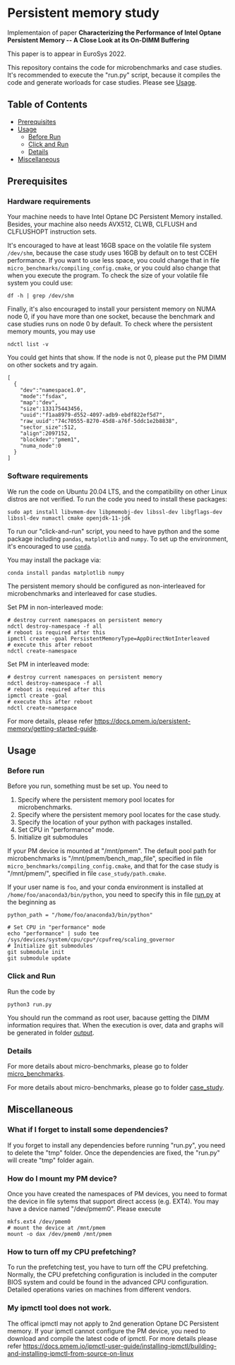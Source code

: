 # Persistent memory study

Implementaion of paper **Characterizing the Performance of Intel Optane Persistent Memory -- A Close Look at its On-DIMM Buffering**

This paper is to appear in EuroSys 2022.

This repository contains the code for microbenchmarks and case studies. It's recommended to execute the "run.py" script, because it
compiles the code and generate worloads for case studies. Please see [Usage](#usage).
## Table of Contents

<!-- - [Background](#background) -->
- [Prerequisites](#prerequisites)
- [Usage](#usage)
	- [Before Run](#before-run)
	- [Click and Run](#click-and-run)
  - [Details](#details)
- [Miscellaneous](#Miscellaneous)
<!-- ## Background -->

## Prerequisites

### Hardware requirements
Your machine needs to have Intel Optane DC Persistent Memory installed.
Besides, your machine also needs AVX512, CLWB, CLFLUSH and CLFLUSHOPT instruction sets.

It's encouraged to have at least 16GB space on the volatile file system `/dev/shm`, 
because the case study uses 16GB by default on to test CCEH performance. 
If you want to use less space, you could change that in file `micro_benchmarks/compiling_config.cmake`, or
you could also change that when you execute the program.
To check the size of your volatile file system you could use:
```
df -h | grep /dev/shm
```

Finally, it's also encouraged to install your persistent memory on NUMA node 0, if you have more than one socket, 
because the benchmark and case studies runs on node 0 by default.
To check where the persistent memory mounts, you may use
```
ndctl list -v
```
You could get hints that show. If the node is not 0, please put the PM DIMM on other sockets and try again.
```
[
  {
    "dev":"namespace1.0",
    "mode":"fsdax",
    "map":"dev",
    "size":133175443456,
    "uuid":"f1aa8979-d552-4097-adb9-ebdf822ef5d7",
    "raw_uuid":"74c70555-8270-45d8-a76f-5ddc1e2b8838",
    "sector_size":512,
    "align":2097152,
    "blockdev":"pmem1",
    "numa_node":0
  }
]
```

### Software requirements

We run the code on Ubuntu 20.04 LTS, and the compatibility on other Linux distros are not verified. 
To run the code you need to install these packages:

```
sudo apt install libvmem-dev libpmemobj-dev libssl-dev libgflags-dev libssl-dev numactl cmake openjdk-11-jdk
```
To run our "click-and-run" script, you need to have python and the some package including `pandas`, `matplotlib` and `numpy`.
To set up the environment, it's encouraged to use [`conda`](https://docs.anaconda.com/anaconda/install/linux/#installing-on-linux).

You may install the package via:
```
conda install pandas matplotlib numpy
```

The persistent memory should be configured as non-interleaved for microbenchmarks and interleaved for case studies.

Set PM in non-interleaved mode:
```
# destroy current namespaces on persistent memory
ndctl destroy-namespace -f all
# reboot is required after this
ipmctl create -goal PersistentMemoryType=AppDirectNotInterleaved
# execute this after reboot
ndctl create-namespace
```
Set PM in interleaved mode:
```
# destroy current namespaces on persistent memory
ndctl destroy-namespace -f all
# reboot is required after this
ipmctl create -goal
# execute this after reboot
ndctl create-namespace
```
For more details, please refer https://docs.pmem.io/persistent-memory/getting-started-guide.

## Usage
### Before run
Before you run, something must be set up. You need to
1. Specify where the persistent memory pool locates for microbenchmarks.
2. Specify where the persistent memory pool locates for the case study.
3. Specify the location of your python with packages installed.
4. Set CPU in "performance" mode.
5. Initialize git submodules

If your PM device is mounted at "/mnt/pmem".
The default pool path for microbenchmarks is "/mnt/pmem/bench_map_file", specified in file 
`micro_benchmarks/compiling_config.cmake`, and that for the case study is "/mnt/pmem/", specified in
file `case_study/path.cmake`.

If your user name is `foo`, and your conda environment is installed at `/home/foo/anaconda3/bin/python`,
you need to specify this in file [run.py](run.py) at the beginning as
```
python_path = "/home/foo/anaconda3/bin/python"
```

```
# Set CPU in "performance" mode
echo "performance" | sudo tee /sys/devices/system/cpu/cpu*/cpufreq/scaling_governor
# Initialize git submodules
git submodule init
git submodule update
```

### Click and Run
Run the code by
```
python3 run.py
```
You should run the command as root user, bacause getting the DIMM information requires that.
When the execution is over, data and graphs will be generated in folder [output](output).
### Details
For more details about micro-benchmarks, please go to folder [micro_benchmarks](micro_benchmarks).

For more details about micro-benchmarks, please go to folder [case_study](case_study).

## Miscellaneous
### What if I forget to install some dependencies?
 If you forget to install any dependencies before running "run.py", you need to delete the "tmp" folder. Once the dependencies are fixed, the "run.py" will create "tmp" folder again.
### How do I mount my PM device?
Once you have created the namespaces of PM devices, you need to format the device in file sytems that support direct access (e.g. EXT4). You may have a device named "/dev/pmem0". Please execute
```
mkfs.ext4 /dev/pmem0
# mount the device at /mnt/pmem
mount -o dax /dev/pmem0 /mnt/pmem
```

### How to turn off my CPU prefetching?
To run the prefetching test, you have to turn off the CPU prefetching. Normally, the CPU prefetching configuration is included in the computer BIOS system and could be found in the advanced CPU configuration. Detailed operations varies on machines from different vendors.

### My ipmctl tool does not work.
The offical ipmctl may not apply to 2nd generation Optane DC Persistent memory. If your ipmctl cannot configure the PM device, you need to download and compile the latest code of ipmctl. For more details please refer https://docs.pmem.io/ipmctl-user-guide/installing-ipmctl/building-and-installing-ipmctl-from-source-on-linux
